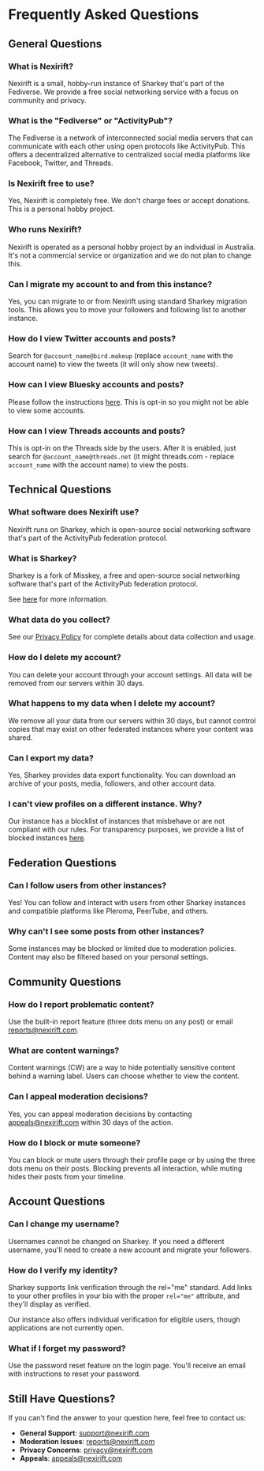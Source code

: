 # Frequently Asked Questions

## General Questions

### What is Nexirift?

Nexirift is a small, hobby-run instance of Sharkey that's part of the Fediverse. We provide a free social networking service with a focus on community and privacy.

### What is the "Fediverse" or "ActivityPub"?

The Fediverse is a network of interconnected social media servers that can communicate with each other using open protocols like ActivityPub. This offers a decentralized alternative to centralized social media platforms like Facebook, Twitter, and Threads.

### Is Nexirift free to use?

Yes, Nexirift is completely free. We don't charge fees or accept donations. This is a personal hobby project.

### Who runs Nexirift?

Nexirift is operated as a personal hobby project by an individual in Australia. It's not a commercial service or organization and we do not plan to change this.

### Can I migrate my account to and from this instance?

Yes, you can migrate to or from Nexirift using standard Sharkey migration tools. This allows you to move your followers and following list to another instance.

### How do I view Twitter accounts and posts?

Search for `@account_name@bird.makeup` (replace `account_name` with the account name) to view the tweets (it will only show new tweets).

### How can I view Bluesky accounts and posts?

Please follow the instructions [here](https://fed.brid.gy/). This is opt-in so you might not be able to view some accounts.

### How can I view Threads accounts and posts?

This is opt-in on the Threads side by the users. After it is enabled, just search for `@account_name@threads.net` (it might threads.com - replace `account_name` with the account name) to view the posts.

## Technical Questions

### What software does Nexirift use?

Nexirift runs on Sharkey, which is open-source social networking software that's part of the ActivityPub federation protocol.

### What is Sharkey?

Sharkey is a fork of Misskey, a free and open-source social networking software that's part of the ActivityPub federation protocol.

See [here](https://docs.joinsharkey.org/docs/comparison/misskey) for more information.

### What data do you collect?

See our [Privacy Policy](legal/privacy-policy.md) for complete details about data collection and usage.

### How do I delete my account?

You can delete your account through your account settings. All data will be removed from our servers within 30 days.

### What happens to my data when I delete my account?

We remove all your data from our servers within 30 days, but cannot control copies that may exist on other federated instances where your content was shared.

### Can I export my data?

Yes, Sharkey provides data export functionality. You can download an archive of your posts, media, followers, and other account data.

### I can't view profiles on a different instance. Why?

Our instance has a blocklist of instances that misbehave or are not compliant with our rules. For transparency purposes, we provide a list of blocked instances [here](blocked-instances.md).

## Federation Questions

### Can I follow users from other instances?

Yes! You can follow and interact with users from other Sharkey instances and compatible platforms like Pleroma, PeerTube, and others.

### Why can't I see some posts from other instances?

Some instances may be blocked or limited due to moderation policies. Content may also be filtered based on your personal settings.

## Community Questions

### How do I report problematic content?

Use the built-in report feature (three dots menu on any post) or email [reports@nexirift.com](mailto:reports@nexirift.com).

### What are content warnings?

Content warnings (CW) are a way to hide potentially sensitive content behind a warning label. Users can choose whether to view the content.

### Can I appeal moderation decisions?

Yes, you can appeal moderation decisions by contacting [appeals@nexirift.com](mailto:appeals@nexirift.com) within 30 days of the action.

### How do I block or mute someone?

You can block or mute users through their profile page or by using the three dots menu on their posts. Blocking prevents all interaction, while muting hides their posts from your timeline.

## Account Questions

### Can I change my username?

Usernames cannot be changed on Sharkey. If you need a different username, you'll need to create a new account and migrate your followers.

### How do I verify my identity?
Sharkey supports link verification through the rel="me" standard. Add links to your other profiles in your bio with the proper `rel="me"` attribute, and they'll display as verified.

Our instance also offers individual verification for eligible users, though applications are not currently open.

### What if I forget my password?

Use the password reset feature on the login page. You'll receive an email with instructions to reset your password.

## Still Have Questions?

If you can't find the answer to your question here, feel free to contact us:

- **General Support**: [support@nexirift.com](mailto:support@nexirift.com)
- **Moderation Issues**: [reports@nexirift.com](mailto:reports@nexirift.com)
- **Privacy Concerns**: [privacy@nexirift.com](mailto:privacy@nexirift.com)
- **Appeals**: [appeals@nexirift.com](mailto:appeals@nexirift.com)
